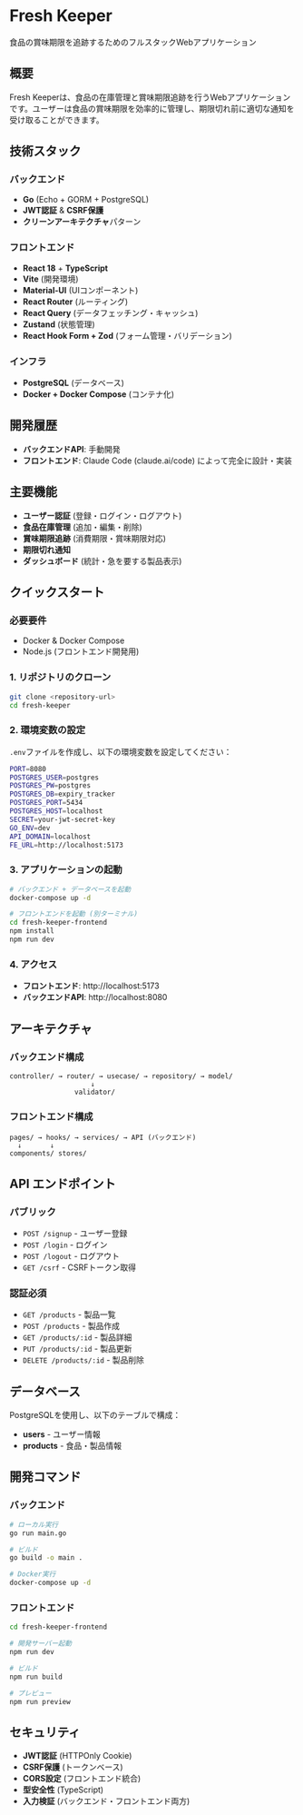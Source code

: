 # Fresh Keeper

食品の賞味期限を追跡するためのフルスタックWebアプリケーション

## 概要

Fresh Keeperは、食品の在庫管理と賞味期限追跡を行うWebアプリケーションです。ユーザーは食品の賞味期限を効率的に管理し、期限切れ前に適切な通知を受け取ることができます。

## 技術スタック

### バックエンド
- **Go** (Echo + GORM + PostgreSQL)
- **JWT認証** & **CSRF保護**
- **クリーンアーキテクチャ**パターン

### フロントエンド
- **React 18** + **TypeScript**
- **Vite** (開発環境)
- **Material-UI** (UIコンポーネント)
- **React Router** (ルーティング)
- **React Query** (データフェッチング・キャッシュ)
- **Zustand** (状態管理)
- **React Hook Form + Zod** (フォーム管理・バリデーション)

### インフラ
- **PostgreSQL** (データベース)
- **Docker + Docker Compose** (コンテナ化)

## 開発履歴

- **バックエンドAPI**: 手動開発
- **フロントエンド**: Claude Code (claude.ai/code) によって完全に設計・実装

## 主要機能

- **ユーザー認証** (登録・ログイン・ログアウト)
- **食品在庫管理** (追加・編集・削除)
- **賞味期限追跡** (消費期限・賞味期限対応)
- **期限切れ通知**
- **ダッシュボード** (統計・急を要する製品表示)

## クイックスタート

### 必要要件

- Docker & Docker Compose
- Node.js (フロントエンド開発用)

### 1. リポジトリのクローン

```bash
git clone <repository-url>
cd fresh-keeper
```

### 2. 環境変数の設定

`.env`ファイルを作成し、以下の環境変数を設定してください：

```bash
PORT=8080
POSTGRES_USER=postgres
POSTGRES_PW=postgres
POSTGRES_DB=expiry_tracker
POSTGRES_PORT=5434
POSTGRES_HOST=localhost
SECRET=your-jwt-secret-key
GO_ENV=dev
API_DOMAIN=localhost
FE_URL=http://localhost:5173
```

### 3. アプリケーションの起動

```bash
# バックエンド + データベースを起動
docker-compose up -d

# フロントエンドを起動 (別ターミナル)
cd fresh-keeper-frontend
npm install
npm run dev
```

### 4. アクセス

- **フロントエンド**: http://localhost:5173
- **バックエンドAPI**: http://localhost:8080

## アーキテクチャ

### バックエンド構成

```
controller/ → router/ → usecase/ → repository/ → model/
                    ↓
                validator/
```

### フロントエンド構成

```
pages/ → hooks/ → services/ → API (バックエンド)
  ↓       ↓
components/ stores/
```

## API エンドポイント

### パブリック
- `POST /signup` - ユーザー登録
- `POST /login` - ログイン
- `POST /logout` - ログアウト
- `GET /csrf` - CSRFトークン取得

### 認証必須
- `GET /products` - 製品一覧
- `POST /products` - 製品作成
- `GET /products/:id` - 製品詳細
- `PUT /products/:id` - 製品更新
- `DELETE /products/:id` - 製品削除

## データベース

PostgreSQLを使用し、以下のテーブルで構成：

- **users** - ユーザー情報
- **products** - 食品・製品情報

## 開発コマンド

### バックエンド

```bash
# ローカル実行
go run main.go

# ビルド
go build -o main .

# Docker実行
docker-compose up -d
```

### フロントエンド

```bash
cd fresh-keeper-frontend

# 開発サーバー起動
npm run dev

# ビルド
npm run build

# プレビュー
npm run preview
```

## セキュリティ

- **JWT認証** (HTTPOnly Cookie)
- **CSRF保護** (トークンベース)
- **CORS設定** (フロントエンド統合)
- **型安全性** (TypeScript)
- **入力検証** (バックエンド・フロントエンド両方)